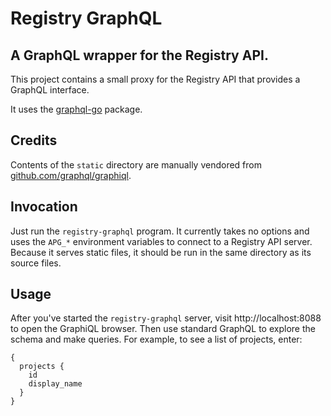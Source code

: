 # Registry GraphQL

## A GraphQL wrapper for the Registry API.

This project contains a small proxy for the Registry API that provides a
GraphQL interface.

It uses the [graphql-go](https://github.com/graphql-go/graphql) package.

## Credits

Contents of the `static` directory are manually vendored from
[github.com/graphql/graphiql](https://github.com/graphql/graphiql).

## Invocation

Just run the `registry-graphql` program. It currently takes no options and uses
the `APG_*` environment variables to connect to a Registry API server. Because
it serves static files, it should be run in the same directory as its source
files.

## Usage

After you've started the `registry-graphql` server, visit http://localhost:8088
to open the GraphiQL browser. Then use standard GraphQL to explore the schema
and make queries. For example, to see a list of projects, enter:

```
{
  projects {
    id
    display_name
  }
}
```
